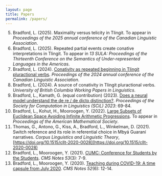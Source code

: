 ```yaml
---
layout: page
title: Papers
permalink: /papers/
---
```

5. Bradford, L. (2025). Maximality versus telicity in Tlingit. To appear in _Proceedings of the 2025 annual conference of the Canadian Linguistic Association_.
5. Bradford, L. (2025). Repeated partial events create conative interpretations in Tlingit. To appear in _13 SULA: Proceedings of the Thirteenth Conference on the Semantics of Under-represented Languages in the Americas_.
5. Bradford, L. (2024). [Conativity as repeated beginning in Tlingit pluractional verbs](https://cla-acl.ca/pdfs/actes-2024/Bradford-CLA-2024.pdf). _Proceedings of the 2024 annual conference of the Canadian Linguistic Association_.
5. Bradford, L. (2024). A source of conativity in Tlingit pluractional verbs. _University of British Columbia Working Papers in Linguistics_.
5. Bradford, L., Kamath, G. (equal contribution) (2023). [Does a neural model understand the de re / de dicto distinction?](https://aclanthology.org/2023.scil-1.6.pdf). _Proceedings of the Society for Computation in Linguistics (SCiL) 2023_: 69-84.
6. Bradford, L., Kohut, H., Mooroogen, Y. (2022). [Large Subsets of Euclidean Space Avoiding Infinite Arithmetic Progressions](https://doi.org/10.48550/arXiv.2205.04786). To appear in _Proceedings of the American Mathematical Society_.
7. Thomas, G., Antono, G., Kiss, A., Bradford, L., Winkelman, D. (2021). Switch reference and its role in referential choice in Mbyá Guaraní narratives. _Corpus Linguistics and Linguistic Theory_, [https://doi.org/10.1515/cllt-2020-0028](https://doi.org/10.1515/cllt-2020-0028)
8. Bradford, L., Mooroogen, Y. (2021). [CUMC: Conference for Students by the Students](https://notes.math.ca/en/article/cumc-conference-for-students-by-the-students/). _CMS Notes 53_(3): 7-9.
9. Bradford, L., Mooroogen, Y. (2020). [Teaching during COVID-19: A time capsule from July 2020](https://notes.math.ca/en/article/teaching-during-covid-19-a-time-capsule-from-july-2020/). _CMS Notes 52_(6): 12-14.


